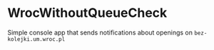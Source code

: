 # WrocWithoutQueueCheck
Simple console app that sends notifications about openings on `bez-kolejki.um.wroc.pl`
